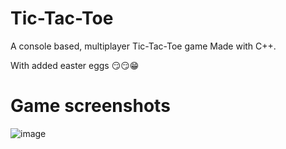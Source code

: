 # Tic-Tac-Toe
A console based, multiplayer Tic-Tac-Toe game
Made with C++.

With added easter eggs 😏😏😁

# Game screenshots
![image](../master/tic.png)
